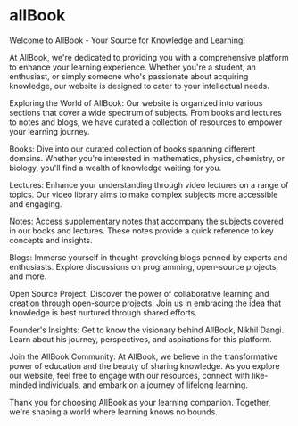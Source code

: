 # allBook
Welcome to AllBook - Your Source for Knowledge and Learning!

At AllBook, we're dedicated to providing you with a comprehensive platform to enhance your learning experience. Whether you're a student, an enthusiast, or simply someone who's passionate about acquiring knowledge, our website is designed to cater to your intellectual needs.

Exploring the World of AllBook:
Our website is organized into various sections that cover a wide spectrum of subjects. From books and lectures to notes and blogs, we have curated a collection of resources to empower your learning journey.

Books: Dive into our curated collection of books spanning different domains. Whether you're interested in mathematics, physics, chemistry, or biology, you'll find a wealth of knowledge waiting for you.

Lectures: Enhance your understanding through video lectures on a range of topics. Our video library aims to make complex subjects more accessible and engaging.

Notes: Access supplementary notes that accompany the subjects covered in our books and lectures. These notes provide a quick reference to key concepts and insights.

Blogs: Immerse yourself in thought-provoking blogs penned by experts and enthusiasts. Explore discussions on programming, open-source projects, and more.

Open Source Project: Discover the power of collaborative learning and creation through open-source projects. Join us in embracing the idea that knowledge is best nurtured through shared efforts.

Founder's Insights: Get to know the visionary behind AllBook, Nikhil Dangi. Learn about his journey, perspectives, and aspirations for this platform.

Join the AllBook Community:
At AllBook, we believe in the transformative power of education and the beauty of sharing knowledge. As you explore our website, feel free to engage with our resources, connect with like-minded individuals, and embark on a journey of lifelong learning.

Thank you for choosing AllBook as your learning companion. Together, we're shaping a world where learning knows no bounds.
